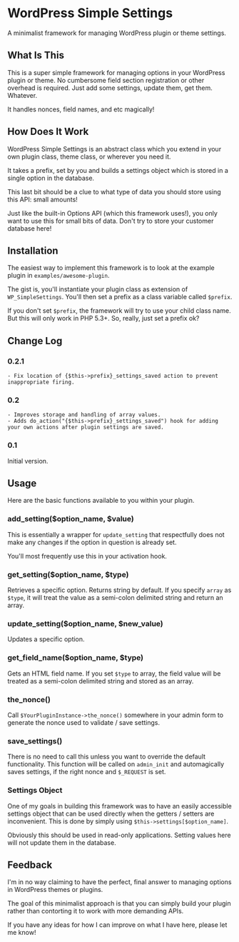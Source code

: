WordPress Simple Settings
=========================

A minimalist framework for managing WordPress plugin or theme settings. 

What Is This
------------

This is a super simple framework for managing options in your WordPress plugin or theme. No cumbersome field section registration or other overhead is required.  Just add some settings, update them, get them. Whatever. 

It handles nonces, field names, and etc magically!

How Does It Work
----------------

WordPress Simple Settings is an abstract class which you extend in your own plugin class, theme class, or wherever you need it.

It takes a prefix, set by you and builds a settings object which is stored in a single option in the database. 

This last bit should be a clue to what type of data you should store using this API: small amounts!

Just like the built-in Options API (which this framework uses!), you only want to use this for small bits of data.  Don't try to store your customer database here!

Installation
------------

The easiest way to implement this framework is to look at the example plugin in `examples/awesome-plugin`. 

The gist is, you'll instantiate your plugin class as extension of `WP_SimpleSettings`. You'll then set a prefix as a class variable called `$prefix`. 

If you don't set `$prefix`, the framework will try to use your child class name.  But this will only work in PHP 5.3+.  So, really, just set a prefix ok?

Change Log
--------
### 0.2.1
	- Fix location of {$this->prefix}_settings_saved action to prevent inappropriate firing.
### 0.2

	- Improves storage and handling of array values.
	- Adds do_action("{$this->prefix}_settings_saved") hook for adding your own actions after plugin settings are saved. 

### 0.1

Initial version.

Usage
-----

Here are the basic functions available to you within your plugin. 

### add_setting($option_name, $value)

This is essentially a wrapper for `update_setting` that respectfully does not make any changes if the option in question is already set. 

You'll most frequently use this in your activation hook. 

### get_setting($option_name, $type)

Retrieves a specific option.  Returns string by default.  If you specify `array` as `$type`, it will treat the value as a semi-colon delimited string and return an array.  

### update_setting($option_name, $new_value)

Updates a specific option. 

### get_field_name($option_name, $type)

Gets an HTML field name.  If you set `$type` to array, the field value will be treated as a semi-colon delimited string and stored as an array.  

### the_nonce()

Call `$YourPluginInstance->the_nonce()` somewhere in your admin form to generate the nonce used to validate / save settings.

### save_settings()

There is no need to call this unless you want to override the default functionality.  This function will be called on `admin_init` and automagically saves settings, if the right nonce and `$_REQUEST` is set. 

### Settings Object

One of my goals in building this framework was to have an easily accessible settings object that can be used directly when the getters / setters are inconvenient.  This is done by simply using `$this->settings[$option_name]`. 

Obviously this should be used in read-only applications.  Setting values here will not update them in the database.


Feedback
--------

I'm in no way claiming to have the perfect, final answer to managing options in WordPress themes or plugins.  

The goal of this minimalist approach is that you can simply build your plugin rather than contorting it to work with more demanding APIs. 

If you have any ideas for how I can improve on what I have here, please let me know!
